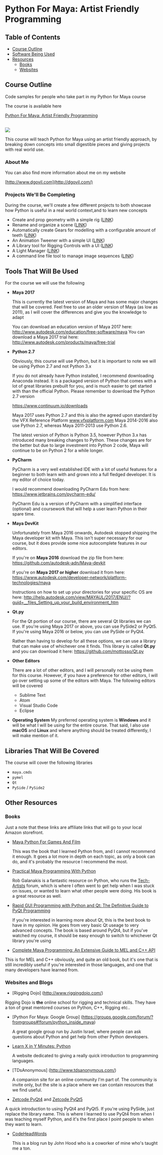 # Python For Maya: Artist Friendly Programming

## Table of Contents

* [Course Outline](#course-outline)
* [Software Being Used](#tools-that-will-be-used)
* [Resources](#other-resources)
  * [Books](#books)
  * [Websites](#websites-and-blogs)

## Course Outline

Code samples for people who take part in my Python for Maya course

The course is available here
<a href="https://www.udemy.com/python-for-maya/?couponCode=TWITTER16BF">
<p>Python For Maya: Artist Friendly Programming</p>
<br/><img src="http://dgovil.com/wp-content/uploads/2016/11/1009476_7f51_2.jpg">
</a>

This course will teach Python for Maya using an artist friendly approach, by breaking down concepts into small digestible pieces and giving projects with real world use.

### About Me

You can also find more information about me on my website

[http://www.dgovil.com](http://dgovil.com/)

### Projects We'll Be Completing

During the course, we'll create a few different projects to both showcase how Python is useful in a real world context,and to learn new concepts

* Create and prop geometry with a simple rig ([LINK](introduction/))
* Rename and organize a scene ([LINK](objectRenamer/))
* Automatically create Gears for modelling with a configurable amount of teeth ([LINK](gearCreator/))
* An Animation Tweener with a simple UI ([LINK](tweener/))
* A Library tool for Rigging Controls with a UI ([LINK](controllerLibrary/))
* A Light Manager ([LINK](lightManager/))
* A command line file tool to manage image sequences ([LINK](commandLine/))

## Tools That Will Be Used

For the course we will use the following

* **Maya 2017**

  This is currently the latest version of Maya and has some major changes that will be covered.
  Feel free to use an older version of Maya (as low as 2011), as I will cover the differences and give you the knowledge to adapt
  
  You can download an education version of Maya 2017 here: http://www.autodesk.com/education/free-software/maya
  You can download a Maya 2017 trial here: http://www.autodesk.com/products/maya/free-trial
  
* **Python 2.7**

  Obviously, this course will use Python, but it is important to note we will be using Python 2.7 and not Python 3.x
  
  If you do not already have Python installed, I recommend downloading Anaconda instead.
  It is a packaged version of Python that comes with a lot of great libraries prebuilt for you, and is much easier to get started with than the official Python.
  Please remember to download the Python 2.7 version

  https://www.continuum.io/downloads
  
  Maya 2017 uses Python 2.7 and this is also the agreed upon standard by the VFX Reference Platform www.vfxplatform.com
  Maya 2014-2016 also use Python 2.7, whereas Maya 2011-2013 use Python 2.6.
  
  The latest version of Python is Python 3.5, however Python 3.x has introduced many breaking changes to Python.
  These changes are for the better but due to large investment into Python 2 code, Maya will continue to be on Python 2 for a while longer.
  
* **PyCharm**

  PyCharm is a very well established IDE with a lot of useful features for a beginner to both learn with and grown into a full fledged developer.
  It is my editor of choice today.
  
  I would recommend downloading PyCharm Edu from here: https://www.jetbrains.com/pycharm-edu/
  
  PyCharm Edu is a version of PyCharm with a simplified interface (optional) and coursework that will help a user learn Python in their spare time.
  
* **Maya DevKit**

  Unfortunately from Maya 2016 onwards, Autodesk stopped shipping the Maya developer kit with Maya.
  This isn't super necessary for our course, but it does provide some nice autocomplete features in our editors.
  
  If you're on **Maya 2016** download the zip file from here: https://github.com/autodesk-adn/Maya-devkit
  
  If you're on **Maya 2017 or higher** download it from here: https://www.autodesk.com/developer-network/platform-technologies/maya
  
  
  Instructions on how to set up your directories for your specific OS are here: http://help.autodesk.com/view/MAYAUL/2017/ENU//?guid=__files_Setting_up_your_build_environment_htm
  
* **Qt.py**

  For the Qt portion of our course, there are several Qt libraries we can use.
  If you're using Maya 2017 or above, you can use PySide2  or PyQt5. If you're using Maya 2016 or below, you can use PySide or PyQt4.
  
  Rather than having to develop for all these options, we can use a library that can make use of whichever one it finds.
  This library is called **Qt.py** and you can download it here: https://github.com/mottosso/Qt.py
  
  
* **Other Editors**

  There are a lot of other editors, and I will personally not be using them for this course.
  However, if you have a preference for other editors, I will go over setting up some of the editors with Maya.
  The following editors will be covered
  
  * Sublime Text
  * Atom
  * Visual Studio Code
  * Eclipse
  
* **Operating System**
  My preferred operating system is **Windows** and it will be what I will be using for the entire course.
  That said, I also use **macOS** and **Linux** and where anything should be treated differently, I will make mention of it.
  

## Libraries That Will Be Covered

The course will cover the following libraries

* `maya.cmds`
* `pymel`
* `Qt`
* `PySide` / `PySide2`


## Other Resources

### Books

Just a note that these links are affiliate links that will go to your local Amazon storefront.

* [Maya Python For Games And Film](http://go.redirectingat.com?id=101037X1556917&xs=1&url=https%3A%2F%2Fwww.amazon.com%2FMaya-Python-Games-Film-Reference%2Fdp%2F0123785782%2Fref%3Dsr_1_1%3Fie%3DUTF8%26qid%3D1479605478%26sr%3D8-1%26keywords%3Dmaya%2Bpython%2Bfor%2Bfilm%2Band%2Bgames)

  This was the book that I learned Python from, and I cannot recommend it enough. It goes a lot more in depth on each topic, as only a book can do, and it's probably the resource I recommend the most.
  
* [Practical Maya Programming With Python](http://go.redirectingat.com?id=101037X1556917&xs=1&url=https%3A%2F%2Fwww.amazon.com%2FPractical-Programming-Python-Robert-Galanakis%2Fdp%2F1849694729%2Fref%3Dsr_1_1%3Fie%3DUTF8%26qid%3D1479605681%26sr%3D8-1%26keywords%3Dpractical%2Bpython%2Bmaya)

  Rob Galanakis is a fantastic resource on Python, who runs the [Tech-Artists](http://tech-artists.org/) forum, which is where I often went to get help when I was stuck on issues, or wanted to learn what other people were doing. His book is a great resource as well.
  
* [Rapid GUI Programming with Python and Qt: The Definitive Guide to PyQt Programming](http://go.redirectingat.com?id=101037X1556917&xs=1&url=https%3A%2F%2Fwww.amazon.com%2FRapid-GUI-Programming-Python-Definitive-ebook%2Fdp%2FB004YW6LNA%2Fref%3Dsr_1_1%3Fie%3DUTF8%26qid%3D1479605837%26sr%3D8-1%26keywords%3Drapid%2Bpyqt)

  If you're interested in learning more about Qt, this is the best book to have in my opinion. He goes from very basic Qt useage to very advanced concepts. The book is based around PyQt4, but if you've watched my course, it should be easy enough to switch to whichever Qt library you're using
  
* [Complete Maya Programming: An Extensive Guide to MEL and C++ API](http://go.redirectingat.com?id=101037X1556917&xs=1&url=https%3A%2F%2Fwww.amazon.com%2FComplete-Maya-Programming-Extensive-Kaufmann%2Fdp%2F1558608354%2Fref%3Dsr_1_1%3Fie%3DUTF8%26qid%3D1479607371%26sr%3D8-1%26keywords%3DMEL%2BC%252B%252B)

 This is for MEL and C++ obviously, and quite an old book, but it's one that is still incredibly useful if you're interested in those languages, and one that many developers have learned from.
 
 
### Websites and Blogs

* [Rigging Dojo] (http://www.riggingdojo.com/)

 Rigging Dojo is **the** online school for rigging and technical skills. They have a ton of great mentored courses on Python, C++, Rigging etc..
 
* [Python For Maya: Google Group] (https://groups.google.com/forum/?fromgroups#!forum/python_inside_maya)

  A great google group run by Justin Israel, where people can ask questions about Python and get help from other Python developers.

* [Learn X in Y Minutes: Python](https://learnxinyminutes.com/docs/python/)

  A website dedicated to giving a really quick introduction to programming languages.

* [TDsAnonymous] (http://www.tdsanonymous.com/)

  A companion site for an online community I'm part of. The community is invite only, but the site is a place where we can contain resources that we find useful.
  
* [Zetcode PyQt4](http://zetcode.com/gui/pyqt4/) and [Zetcode PyQt5](http://zetcode.com/gui/pyqt5/)

 A quick introduction to using PyQt4 and PyQt5. If you're using PySide, just replace the library name.
 This is where I learned to use PyQt4 from when I was teaching myself Python, and it's the first place I point people to when they want to learn.

* [CodeHeadWords](https://codeheadwords.com/)

  This is a blog run by John Hood who is a coworker of mine who's taught me a ton. 
